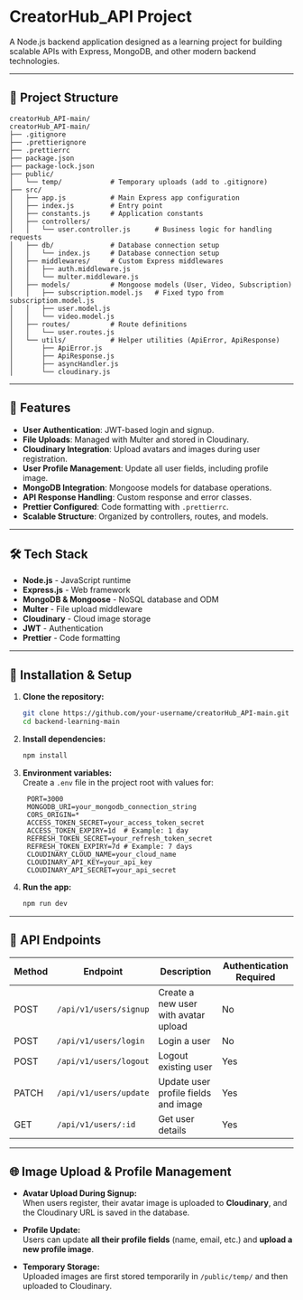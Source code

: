 
# CreatorHub_API Project

A Node.js backend application designed as a learning project for building scalable APIs with Express, MongoDB, and other modern backend technologies.

---

## 📂 Project Structure

```
creatorHub_API-main/
creatorHub_API-main/
├── .gitignore
├── .prettierignore
├── .prettierrc
├── package.json
├── package-lock.json
├── public/
│   └── temp/            # Temporary uploads (add to .gitignore)
├── src/
│   ├── app.js           # Main Express app configuration
│   ├── index.js         # Entry point
│   ├── constants.js     # Application constants
│   ├── controllers/     
│   │   └── user.controller.js      # Business logic for handling requests
│   ├── db/              # Database connection setup
│   │   └── index.js     # Database connection setup
│   ├── middlewares/     # Custom Express middlewares
│   │   ├── auth.middleware.js    
│   │   └── multer.middleware.js     
│   ├── models/          # Mongoose models (User, Video, Subscription)
│   │   ├── subscription.model.js   # Fixed typo from subscriptiom.model.js
│   │   ├── user.model.js
│   │   └── video.model.js        
│   ├── routes/          # Route definitions
│   │   └── user.routes.js
│   └── utils/           # Helper utilities (ApiError, ApiResponse)
│       ├── ApiError.js
│       ├── ApiResponse.js
│       ├── asyncHandler.js
│       └── cloudinary.js
```

---

## 🚀 Features

- **User Authentication**: JWT-based login and signup.
- **File Uploads**: Managed with Multer and stored in Cloudinary.
- **Cloudinary Integration**: Upload avatars and images during user registration.
- **User Profile Management**: Update all user fields, including profile image.
- **MongoDB Integration**: Mongoose models for database operations.
- **API Response Handling**: Custom response and error classes.
- **Prettier Configured**: Code formatting with `.prettierrc`.
- **Scalable Structure**: Organized by controllers, routes, and models.

---

## 🛠️ Tech Stack

- **Node.js** - JavaScript runtime
- **Express.js** - Web framework
- **MongoDB & Mongoose** - NoSQL database and ODM
- **Multer** - File upload middleware
- **Cloudinary** - Cloud image storage
- **JWT** - Authentication
- **Prettier** - Code formatting

---

## 🔧 Installation & Setup

1. **Clone the repository:**
   ```bash
   git clone https://github.com/your-username/creatorHub_API-main.git
   cd backend-learning-main
   ```

2. **Install dependencies:**
   ```bash
   npm install
   ```

3. **Environment variables:**  
   Create a `.env` file in the project root with values for:
   ```
    PORT=3000
    MONGODB_URI=your_mongodb_connection_string
    CORS_ORIGIN=*
    ACCESS_TOKEN_SECRET=your_access_token_secret
    ACCESS_TOKEN_EXPIRY=1d  # Example: 1 day
    REFRESH_TOKEN_SECRET=your_refresh_token_secret
    REFRESH_TOKEN_EXPIRY=7d # Example: 7 days
    CLOUDINARY_CLOUD_NAME=your_cloud_name
    CLOUDINARY_API_KEY=your_api_key
    CLOUDINARY_API_SECRET=your_api_secret
   ```

4. **Run the app:**
   ```bash
   npm run dev
   ```

---

## 📡 API Endpoints

| Method | Endpoint                 | Description                           |  Authentication Required |
|--------|--------------------------|---------------------------------------|--------------------------|
| POST   | `/api/v1/users/signup`   | Create a new user with avatar upload  |           No             |
| POST   | `/api/v1/users/login`    | Login a user                          |           No             |
| POST   | `/api/v1/users/logout`   | Logout existing user                  |           Yes            |
| PATCH  | `/api/v1/users/update`   | Update user profile fields and image  |           Yes            |
| GET    | `/api/v1/users/:id`      | Get user details                      |           Yes            |


---

## 🌐 Image Upload & Profile Management

- **Avatar Upload During Signup:**  
  When users register, their avatar image is uploaded to **Cloudinary**, and the Cloudinary URL is saved in the database.

- **Profile Update:**  
  Users can update **all their profile fields** (name, email, etc.) and **upload a new profile image**.

- **Temporary Storage:**  
  Uploaded images are first stored temporarily in `/public/temp/` and then uploaded to Cloudinary.
